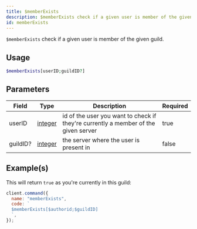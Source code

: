 ```yaml
---
title: $memberExists
description: $memberExists check if a given user is member of the given guild.
id: memberExists
---
```


`$memberExists` check if a given user is member of the given guild.

## Usage

```php
$memberExists[userID;guildID?]
```

## Parameters

| Field    | Type                                                                                                | Description                                                                        | Required |
| -------- | --------------------------------------------------------------------------------------------------- | ---------------------------------------------------------------------------------- | -------- |
| userID   | [integer](https://developer.mozilla.org/en-US/docs/Web/JavaScript/Reference/Global_Objects/Integer) | id of the user you want to check if they're currently a member of the given server | true     |
| guildID? | [integer](https://developer.mozilla.org/en-US/docs/Web/JavaScript/Reference/Global_Objects/Integer) | the server where the user is present in                                            | false    |

## Example(s)

This will return `true` as you're currently in this guild:

```javascript
client.command({
  name: "memberExists",
  code: `
  $memberExists[$authorid;$guildID]
  `,
});
```
